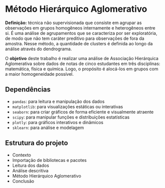 # Método Hierárquico Aglomerativo

**Definição:** técnica não supervisionada que consiste em agrupar as observações em grupos homogêneos internamente e heterogêneos entre si. É uma análise de agrupamentos que se caracteriza por ser exploratória, de modo que não tem caráter preditivo para observações de fora da amostra. Nesse método, a quantidade de clusters é definida ao longo da análise através do dendrograma.

O **objetivo** deste trabalho é realizar uma análise de Associação Hierárquica Aglomerativa sobre dados de notas de cinco estudantes em três disciplinas: matemática, física e química. Logo, o propósito é alocá-los em grupos com a maior homogeneidade possível.

## Dependências

* ```pandas```: para leitura e manipulação dos dados
* ```matplotlib```: para visualizações estáticas ou interativas
* ```seaborn```: para criar gráficos de forma eficiente e visualmente atraente
* ```scipy```: para manipular funções e distribuições estatísticas
* ```plotly```: para gráficos interativos e dinâmicos
* ```sklearn```: para análise e modelagem

## Estrutura do projeto

- Contexto
- Importação de bibliotecas e pacotes
- Leitura dos dados
- Análise descritiva
- Método Hierárquico Aglomerativo
- Conclusão
